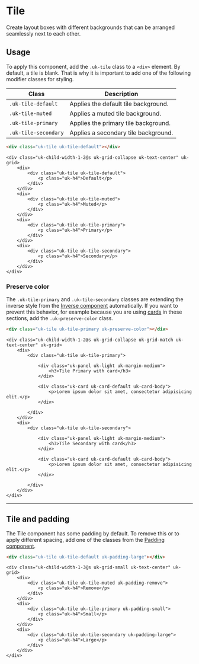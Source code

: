 # Tile

<p class="uk-text-lead">Create layout boxes with different backgrounds that can be arranged seamlessly next to each other.</p>

## Usage

To apply this component, add the `.uk-tile` class to a `<div>` element. By default, a tile is blank. That is why it is important to add one of the following modifier classes for styling.

| Class                | Description                          |
|----------------------|--------------------------------------|
| `.uk-tile-default`   | Applies the default tile background. |
| `.uk-tile-muted`     | Applies a muted tile background.     |
| `.uk-tile-primary`   | Applies the primary tile background. |
| `.uk-tile-secondary` | Applies a secondary tile background. |

```html
<div class="uk-tile uk-tile-default"></div>
```

```example
<div class="uk-child-width-1-2@s uk-grid-collapse uk-text-center" uk-grid>
    <div>
        <div class="uk-tile uk-tile-default">
            <p class="uk-h4">Default</p>
        </div>
    </div>
    <div>
        <div class="uk-tile uk-tile-muted">
            <p class="uk-h4">Muted</p>
        </div>
    </div>
    <div>
        <div class="uk-tile uk-tile-primary">
            <p class="uk-h4">Primary</p>
        </div>
    </div>
    <div>
        <div class="uk-tile uk-tile-secondary">
            <p class="uk-h4">Secondary</p>
        </div>
    </div>
</div>
```

### Preserve color

The `.uk-tile-primary` and `.uk-tile-secondary` classes are extending the inverse style from the [Inverse component](inverse.md) automatically. If you want to prevent this behavior, for example because you are using [cards](card.md) in these sections, add the `.uk-preserve-color` class.

```html
<div class="uk-tile uk-tile-primary uk-preserve-color"></div>
```

```example
<div class="uk-child-width-1-2@s uk-grid-collapse uk-grid-match uk-text-center" uk-grid>
    <div>
        <div class="uk-tile uk-tile-primary">

            <div class="uk-panel uk-light uk-margin-medium">
                <h3>Tile Primary with card</h3>
            </div>

            <div class="uk-card uk-card-default uk-card-body">
                <p>Lorem ipsum dolor sit amet, consectetur adipisicing elit.</p>
            </div>

        </div>
    </div>
    <div>
        <div class="uk-tile uk-tile-secondary">

            <div class="uk-panel uk-light uk-margin-medium">
                <h3>Tile Secondary with card</h3>
            </div>

            <div class="uk-card uk-card-default uk-card-body">
                <p>Lorem ipsum dolor sit amet, consectetur adipisicing elit.</p>
            </div>

        </div>
    </div>
</div>
```

***

## Tile and padding

The Tile component has some padding by default. To remove this or to apply different spacing, add one of the classes from the [Padding component](padding.md).

```html
<div class="uk-tile uk-tile-default uk-padding-large"></div>
```

```example
<div class="uk-child-width-1-3@s uk-grid-small uk-text-center" uk-grid>
    <div>
        <div class="uk-tile uk-tile-muted uk-padding-remove">
            <p class="uk-h4">Remove</p>
        </div>
    </div>
    <div>
        <div class="uk-tile uk-tile-primary uk-padding-small">
            <p class="uk-h4">Small</p>
        </div>
    </div>
    <div>
        <div class="uk-tile uk-tile-secondary uk-padding-large">
            <p class="uk-h4">Large</p>
        </div>
    </div>
</div>
```
